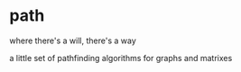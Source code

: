 # path
where there's a will, there's a way

a little set of pathfinding algorithms for graphs and matrixes
